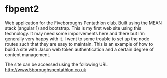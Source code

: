 # fbpent2
Web application for the Fiveboroughs Pentathlon club.
Built using the MEAN stack (angular 1) and bootstrap.
This is my first web site using this technology. It may need some imporvements here and there but I'm generally very happy with it.
I went to some trouble to set up the node routes such that they are easy to maintain.
This is an example of how to build a site with Jason web token authentication and a certain degree of content management.

The site can be accessed using the following URL http://www.5boroughspentathlon.co.uk
